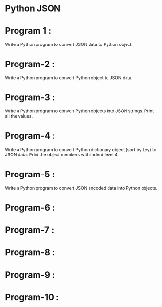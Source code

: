 # Python JSON

# Program 1 :
Write a Python program to convert JSON data to Python object.


# Program-2 : 
Write a Python program to convert Python object to JSON data.


# Program-3 :
Write a Python program to convert Python objects into JSON strings. Print all the values.

# Program-4 :
Write a Python program to convert Python dictionary object (sort by key) to JSON data. Print the object members with indent level 4.



# Program-5 :
Write a Python program to convert JSON encoded data into Python objects.

# Program-6 : 

# Program-7 :

# Program-8 :

# Program-9 :

# Program-10 :

